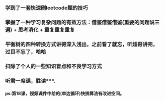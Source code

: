 ### 学到了一套快速刷leetcode题的技巧
### 掌握了一种学习复杂问题的有效方法：借鉴借鉴借鉴(重要的问题说三遍) + 思考消化 + 重复重复重复
### 平衡树的四种转换方式讲得深入浅出，之前看了就忘，听超哥讲完，过目不忘了，哈哈
### 扫除了个人的一些知识盲点和不良学习方式
### 听君一席课，胜读***.
#### ps:第18课，视频课件中给的(单边循环)快排算法有改进空间。
